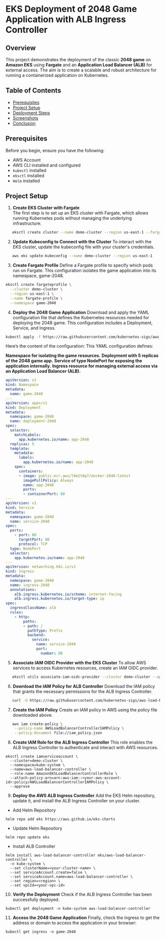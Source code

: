 # EKS Deployment of 2048 Game Application with ALB Ingress Controller

## Overview

This project demonstrates the deployment of the classic **2048 game** on **Amazon EKS** using **Fargate** and an **Application Load Balancer (ALB)** for external access. The aim is to create a scalable and robust architecture for running a containerized application on Kubernetes.

## Table of Contents
- [Prerequisites](#prerequisites)
- [Project Setup](#project-setup)
- [Deployment Steps](#deployment-steps)
- [Screenshots](#screenshots)
- [Conclusion](#conclusion)

## Prerequisites

Before you begin, ensure you have the following:
- AWS Account
- AWS CLI installed and configured
- `kubectl` installed
- `eksctl` installed
- `Helm` installed

## Project Setup

1. **Create EKS Cluster with Fargate**  
The first step is to set up an EKS cluster with Fargate, which allows running Kubernetes pods without managing the underlying infrastructure.
```bash
   eksctl create cluster --name demo-cluster --region us-east-1 --fargate
```
2. **Update Kubeconfig to Connect with the Cluster**
To interact with the EKS cluster, update the kubeconfig file with your cluster's credentials.
```bash
   aws eks update-kubeconfig --name demo-cluster --region us-east-1
```
3. **Create Fargate Profile**
 Define a Fargate profile to specify which pods run on Fargate. This configuration isolates the game application into its namespace, game-2048.
```bash
eksctl create fargateprofile \
  --cluster demo-cluster \
  --region us-east-1 \
  --name fargate-profile \
  --namespace game-2048
```
4. **Deploy the 2048 Game Application**
   Download and apply the YAML configuration file that defines the Kubernetes resources needed for deploying the 2048 game. This configuration includes a Deployment, Service, and Ingress.

```bash
kubectl apply -f https://raw.githubusercontent.com/kubernetes-sigs/aws-load-balancer-controller/v2.5.4/docs/examples/2048/2048_full.yaml
```
Here’s the content of the configuration:
This YAML configuration defines:

**Namespace for isolating the game resources.**
**Deployment with 5 replicas of the 2048 game app.**
**Service of type NodePort for exposing the application internally.**
**Ingress resource for managing external access via an Application Load Balancer (ALB).**
```yaml
apiVersion: v1
kind: Namespace
metadata:
  name: game-2048
---
apiVersion: apps/v1
kind: Deployment
metadata:
  namespace: game-2048
  name: deployment-2048
spec:
  selector:
    matchLabels:
      app.kubernetes.io/name: app-2048
  replicas: 5
  template:
    metadata:
      labels:
        app.kubernetes.io/name: app-2048
    spec:
      containers:
      - image: public.ecr.aws/l6m2t8p7/docker-2048:latest
        imagePullPolicy: Always
        name: app-2048
        ports:
        - containerPort: 80
---
apiVersion: v1
kind: Service
metadata:
  namespace: game-2048
  name: service-2048
spec:
  ports:
    - port: 80
      targetPort: 80
      protocol: TCP
  type: NodePort
  selector:
    app.kubernetes.io/name: app-2048
---
apiVersion: networking.k8s.io/v1
kind: Ingress
metadata:
  namespace: game-2048
  name: ingress-2048
  annotations:
    alb.ingress.kubernetes.io/scheme: internet-facing
    alb.ingress.kubernetes.io/target-type: ip
spec:
  ingressClassName: alb
  rules:
    - http:
        paths:
        - path: /
          pathType: Prefix
          backend:
            service:
              name: service-2048
              port:
                number: 80  
```
5. **Associate IAM OIDC Provider with the EKS Cluster**
To allow AWS services to access Kubernetes resources, create an IAM OIDC provider.

```bash
   eksctl utils associate-iam-oidc-provider --cluster demo-cluster --approve
```
6. **Download the IAM Policy for ALB Controller**
Download the IAM policy that grants the necessary permissions for the ALB Ingress Controller.

```bash
   curl -O https://raw.githubusercontent.com/kubernetes-sigs/aws-load-balancer-controller/v2.5.4/docs/install/iam_policy.json
```

7. **Create the IAM Policy**
Create an IAM policy in AWS using the policy file downloaded above.

```bash
   aws iam create-policy \
    --policy-name AWSLoadBalancerControllerIAMPolicy \
    --policy-document file://iam_policy.json
```
8. **Create IAM Role for the ALB Ingress Controller**
This role enables the ALB Ingress Controller to authenticate and interact with AWS resources.
```
eksctl create iamserviceaccount \
  --cluster=demo-cluster \
  --namespace=kube-system \
  --name=aws-load-balancer-controller \
  --role-name AmazonEKSLoadBalancerControllerRole \
  --attach-policy-arn=arn:aws:iam::<your-aws-account-id>:policy/AWSLoadBalancerControllerIAMPolicy \
  --approve
```
9. **Deploy the AWS ALB Ingress Controller**
Add the EKS Helm repository, update it, and install the ALB Ingress Controller on your cluster.
- Add Helm Repository

```
helm repo add eks https://aws.github.io/eks-charts
```
- Update Helm Repository
```
helm repo update eks
```
- Install ALB Controller
```
helm install aws-load-balancer-controller eks/aws-load-balancer-controller \            
  -n kube-system \
  --set clusterName=<your-cluster-name> \
  --set serviceAccount.create=false \
  --set serviceAccount.name=aws-load-balancer-controller \
  --set region=<region> \
  --set vpcId=<your-vpc-id>
```
10. **Verify the Deployment**
Check if the ALB Ingress Controller has been successfully deployed.
```
kubectl get deployment -n kube-system aws-load-balancer-controller
```
11. **Access the 2048 Game Application**
Finally, check the ingress to get the address or domain to access the application in your browser:
```
kubectl get ingress -n game-2048
```

